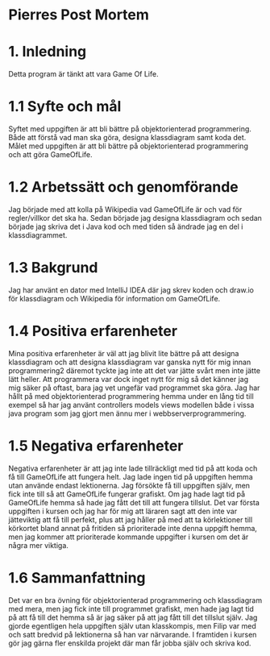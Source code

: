 # Pierres Post Mortem

# 1. Inledning
Detta program är tänkt att vara Game Of Life.

# 1.1 Syfte och mål
Syftet med uppgiften är att bli bättre på objektorienterad
programmering. Både att förstå vad man ska göra, designa klassdiagram samt koda det.
Målet med uppgiften är att bli bättre på objektorienterad
programmering och att göra GameOfLife.

# 1.2 Arbetssätt och genomförande
Jag började med att kolla på Wikipedia vad GameOfLife är
och vad för regler/villkor det ska ha. Sedan började jag
designa klassdiagram och sedan började jag skriva det i 
Java kod och med tiden så ändrade jag en del i klassdiagrammet.


# 1.3 Bakgrund
Jag har använt en dator med IntelliJ IDEA där jag skrev koden
och draw.io för klassdiagram och Wikipedia för information om
GameOfLife.


# 1.4 Positiva erfarenheter
Mina positiva erfarenheter är väl att jag blivit lite bättre
på att designa klassdiagram och att designa klassdiagram
var ganska nytt för mig innan programmering2 däremot tyckte
jag inte att det var jätte svårt men inte jätte lätt heller.
Att programmera var dock inget nytt för mig så det känner
jag mig säker på oftast, bara jag vet ungefär vad programmet
ska göra. Jag har hållt på med objektorienterad
programmering hemma under en lång tid till exempel så har jag använt
controllers models views modellen både i vissa java program
som jag gjort men ännu mer i webbserverprogrammering.


# 1.5 Negativa erfarenheter
Negativa erfarenheter är att jag inte lade tillräckligt med
tid på att koda och få till GameOfLife att fungera helt.
Jag lade ingen tid på uppgiften hemma utan använde endast
lektionerna. Jag försökte få till uppgiften själv, men fick
inte till så att GameOfLife fungerar grafiskt. Om jag hade
lagt tid på GameOfLife hemma så hade jag fått det till att
fungera tillslut. Det var första uppgiften i kursen och
jag har för mig att läraren sagt att den inte var jätteviktig
att få till perfekt, plus att jag håller på med att ta körlektioner
till körkortet bland annat på fritiden så prioriterade inte
denna uppgift hemma, men jag kommer att prioriterade kommande
uppgifter i kursen om det är några mer viktiga.

# 1.6 Sammanfattning
Det var en bra övning för objektorienterad programmering och
klassdiagram med mera, men jag fick inte till programmet
grafiskt, men hade jag lagt tid på att få till det hemma
så är jag säker på att jag fått till det tillslut själv.
Jag gjorde egentligen hela uppgiften själv utan klasskompis,
men Filip var med och satt bredvid på lektionerna så han
var närvarande. I framtiden i kursen gör jag gärna fler 
enskilda projekt där man får jobba själv och skriva kod.
